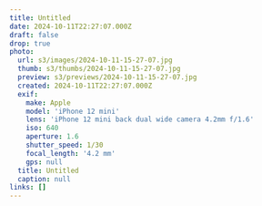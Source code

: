 ```yaml
---
title: Untitled
date: 2024-10-11T22:27:07.000Z
draft: false
drop: true
photo:
  url: s3/images/2024-10-11-15-27-07.jpg
  thumb: s3/thumbs/2024-10-11-15-27-07.jpg
  preview: s3/previews/2024-10-11-15-27-07.jpg
  created: 2024-10-11T22:27:07.000Z
  exif:
    make: Apple
    model: 'iPhone 12 mini'
    lens: 'iPhone 12 mini back dual wide camera 4.2mm f/1.6'
    iso: 640
    aperture: 1.6
    shutter_speed: 1/30
    focal_length: '4.2 mm'
    gps: null
  title: Untitled
  caption: null
links: []
---
```



